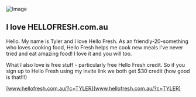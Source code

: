 ![Image](http://ilovehellofresh.com/assets/images/ilovehellofresh-logo-v2.png)

## I love HELLOFRESH.com.au

Hello. My name is Tyler and I love Hello Fresh. As an friendly-20-something who loves cooking food, Hello Fresh helps me cook new meals I've never tried and eat amazing food! 
I love it and you will too.

What I also love is free stuff - particularly free Hello Fresh credit. So if you sign up to Hello Fresh using my invite link we both get $30 credit (how good is that!!!)


[www.hellofresh.com.au/?c=TYLER](www.hellofresh.com.au/?c=TYLER) 

